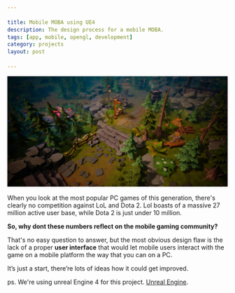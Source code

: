 ```yaml
---

title: Mobile MOBA using UE4
description: The design process for a mobile MOBA.
tags: [app, mobile, opengl, development]
category: projects
layout: post

---
```


![Mobile Moba project](/img/posts/moba-main.jpg)

When you look at the most popular PC games of this generation, there's clearly no competition against LoL and Dota 2.
Lol boasts of a massive 27 million active user base, while Dota 2 is just under 10 million. 

__So, why dont these numbers reflect on the mobile gaming community?__

That's no easy question to answer, but the most obvious design flaw is the lack of a proper __user interface__ that would let mobile users interact with the game on a mobile platform the way that you can on a PC.

It’s just a start, there’re lots of ideas how it could get improved. 

ps. We're using unreal Engine 4 for this project. [Unreal Engine](http://unreal.com/).

